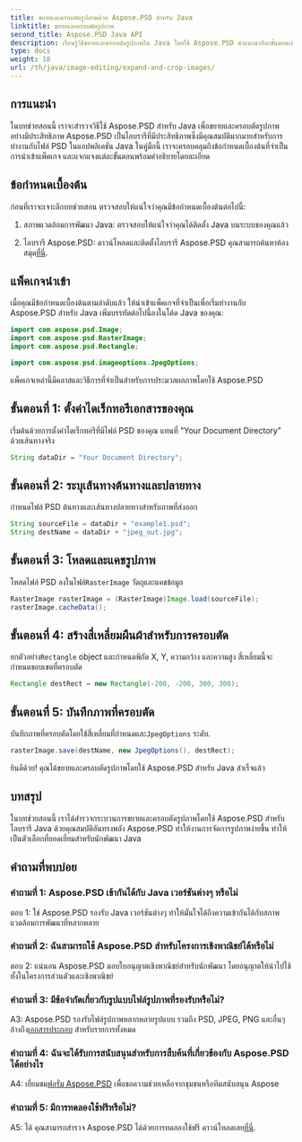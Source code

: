 ```yaml
---
title: ขยายและครอบตัดรูปภาพด้วย Aspose.PSD สำหรับ Java
linktitle: ขยายและครอบตัดรูปภาพ
second_title: Aspose.PSD Java API
description: เรียนรู้วิธีขยายและครอบตัดรูปภาพใน Java โดยใช้ Aspose.PSD คำแนะนำทีละขั้นตอนเพื่อการประมวลผลภาพที่มีประสิทธิภาพ
type: docs
weight: 18
url: /th/java/image-editing/expand-and-crop-images/
---
```

## การแนะนำ

ในบทช่วยสอนนี้ เราจะสำรวจวิธีใช้ Aspose.PSD สำหรับ Java เพื่อขยายและครอบตัดรูปภาพอย่างมีประสิทธิภาพ Aspose.PSD เป็นไลบรารีที่มีประสิทธิภาพซึ่งมีคุณสมบัติมากมายสำหรับการทำงานกับไฟล์ PSD ในแอปพลิเคชัน Java ในคู่มือนี้ เราจะครอบคลุมถึงข้อกำหนดเบื้องต้นที่จำเป็น การนำเข้าแพ็คเกจ และแจกแจงแต่ละขั้นตอนพร้อมคำอธิบายโดยละเอียด

## ข้อกำหนดเบื้องต้น

ก่อนที่เราจะเจาะลึกบทช่วยสอน ตรวจสอบให้แน่ใจว่าคุณมีข้อกำหนดเบื้องต้นต่อไปนี้:

1. สภาพแวดล้อมการพัฒนา Java: ตรวจสอบให้แน่ใจว่าคุณได้ติดตั้ง Java บนระบบของคุณแล้ว

2.  ไลบรารี Aspose.PSD: ดาวน์โหลดและติดตั้งไลบรารี Aspose.PSD คุณสามารถค้นหาห้องสมุด[ที่นี่](https://releases.aspose.com/psd/java/).

## แพ็คเกจนำเข้า

เมื่อคุณมีข้อกำหนดเบื้องต้นตามลำดับแล้ว ให้นำเข้าแพ็คเกจที่จำเป็นเพื่อเริ่มทำงานกับ Aspose.PSD สำหรับ Java เพิ่มบรรทัดต่อไปนี้ลงในโค้ด Java ของคุณ:

```java
import com.aspose.psd.Image;
import com.aspose.psd.RasterImage;
import com.aspose.psd.Rectangle;

import com.aspose.psd.imageoptions.JpegOptions;
```

แพ็คเกจเหล่านี้มีคลาสและวิธีการที่จำเป็นสำหรับการประมวลผลภาพโดยใช้ Aspose.PSD

## ขั้นตอนที่ 1: ตั้งค่าไดเร็กทอรีเอกสารของคุณ

เริ่มต้นด้วยการตั้งค่าไดเร็กทอรีที่มีไฟล์ PSD ของคุณ แทนที่ "Your Document Directory" ด้วยเส้นทางจริง

```java
String dataDir = "Your Document Directory";
```

## ขั้นตอนที่ 2: ระบุเส้นทางต้นทางและปลายทาง

กำหนดไฟล์ PSD ต้นทางและเส้นทางปลายทางสำหรับภาพที่ส่งออก

```java
String sourceFile = dataDir + "example1.psd";
String destName = dataDir + "jpeg_out.jpg";
```

## ขั้นตอนที่ 3: โหลดและแคชรูปภาพ

 โหลดไฟล์ PSD ลงในไฟล์`RasterImage` วัตถุและแคชข้อมูล

```java
RasterImage rasterImage = (RasterImage)Image.load(sourceFile);
rasterImage.cacheData();
```

## ขั้นตอนที่ 4: สร้างสี่เหลี่ยมผืนผ้าสำหรับการครอบตัด

 ยกตัวอย่าง`Rectangle` object และกำหนดพิกัด X, Y, ความกว้าง และความสูง สี่เหลี่ยมนี้จะกำหนดขอบเขตที่ครอบตัด

```java
Rectangle destRect = new Rectangle(-200, -200, 300, 300);
```

## ขั้นตอนที่ 5: บันทึกภาพที่ครอบตัด

 บันทึกภาพที่ครอบตัดโดยใช้สี่เหลี่ยมที่กำหนดและ`JpegOptions` ระดับ.

```java
rasterImage.save(destName, new JpegOptions(), destRect);
```

ยินดีด้วย! คุณได้ขยายและครอบตัดรูปภาพโดยใช้ Aspose.PSD สำหรับ Java สำเร็จแล้ว

## บทสรุป

ในบทช่วยสอนนี้ เราได้สำรวจกระบวนการขยายและครอบตัดรูปภาพโดยใช้ Aspose.PSD สำหรับไลบรารี Java ด้วยคุณสมบัติอันทรงพลัง Aspose.PSD ทำให้งานการจัดการรูปภาพง่ายขึ้น ทำให้เป็นตัวเลือกที่ยอดเยี่ยมสำหรับนักพัฒนา Java

## คำถามที่พบบ่อย

### คำถามที่ 1: Aspose.PSD เข้ากันได้กับ Java เวอร์ชันต่างๆ หรือไม่

ตอบ 1: ใช่ Aspose.PSD รองรับ Java เวอร์ชันต่างๆ ทำให้มั่นใจได้ถึงความเข้ากันได้กับสภาพแวดล้อมการพัฒนาที่หลากหลาย

### คำถามที่ 2: ฉันสามารถใช้ Aspose.PSD สำหรับโครงการเชิงพาณิชย์ได้หรือไม่

ตอบ 2: แน่นอน Aspose.PSD มอบใบอนุญาตเชิงพาณิชย์สำหรับนักพัฒนา โดยอนุญาตให้นำไปใช้ทั้งในโครงการส่วนตัวและเชิงพาณิชย์

### คำถามที่ 3: มีข้อจำกัดเกี่ยวกับรูปแบบไฟล์รูปภาพที่รองรับหรือไม่?

 A3: Aspose.PSD รองรับไฟล์รูปภาพหลากหลายรูปแบบ รวมถึง PSD, JPEG, PNG และอื่นๆ อ้างถึง[เอกสารประกอบ](https://reference.aspose.com/psd/java/) สำหรับรายการทั้งหมด

### คำถามที่ 4: ฉันจะได้รับการสนับสนุนสำหรับการสืบค้นที่เกี่ยวข้องกับ Aspose.PSD ได้อย่างไร

 A4: เยี่ยมชม[ฟอรั่ม Aspose.PSD](https://forum.aspose.com/c/psd/34) เพื่อขอความช่วยเหลือจากชุมชนหรือทีมสนับสนุน Aspose

### คำถามที่ 5: มีการทดลองใช้ฟรีหรือไม่?

 A5: ได้ คุณสามารถสำรวจ Aspose.PSD ได้ด้วยการทดลองใช้ฟรี ดาวน์โหลดเลย[ที่นี่](https://releases.aspose.com/).